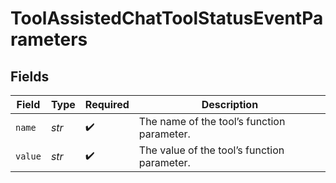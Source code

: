 # ToolAssistedChatToolStatusEventParameters


## Fields

| Field                                       | Type                                        | Required                                    | Description                                 |
| ------------------------------------------- | ------------------------------------------- | ------------------------------------------- | ------------------------------------------- |
| `name`                                      | *str*                                       | :heavy_check_mark:                          | The name of the tool’s function parameter.  |
| `value`                                     | *str*                                       | :heavy_check_mark:                          | The value of the tool’s function parameter. |
